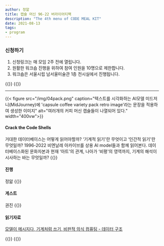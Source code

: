```yaml
---
author: 정앎
title: 캡슐 머신 96-22 버라이어티팩
description: "The 4th menu of CODE MEAL KIT"
date: 2021-08-13
tags:
- program
---
```


### 신청하기
1. 신청링크는 매 모임 2주 전에 열립니다.
2. 원활한 워크숍 진행을 위하여 참여 인원을 10명으로 제한합니다.
3. 워크숍은 서울시립 남서울미술관 1층 전시실에서 진행됩니다.


{{<break>}}
{{<break>}}

***

{{< figure src="/img/04pack.png" caption="텍스트를 시각화하는 AI모델 미드저니(MidJourney)에 'capsule coffee variety pack retro image'라는 문장을 적용하여 생성한 이미지" alt="여러개의 커피 머신 캡슐들이 나열되어 있다." width="400vw">}}
#### Crack the Code Shells
거대한 데이터베이스는 어떻게 읽어야할까? ‘기계적 읽기'란 무엇이고 ‘인간적 읽기'란 무엇일까? 1996-2022 비엔날레 아카이브를 상용 AI model들과 함께 읽어본다. 데이터베이스화된 문화자본과 현재 ‘아트'의 관계, 나아가 ‘비평'의 영역까지, 기계의 해석이 시사하는 바는 무엇일까?
{{<break>}}

#### 진행  
정앎
{{<break>}}

#### 게스트
권진
{{<break>}}

#### 읽기자료
[모델이 메시지다, 기계처럼 쓰기, 비판적 의식 컴퓨팅 - 데이터 구조](https://almichu.notion.site/96-22-9864b2de155645e28c7e998fa6a273d3)


{{<break>}}
{{<break>}}
